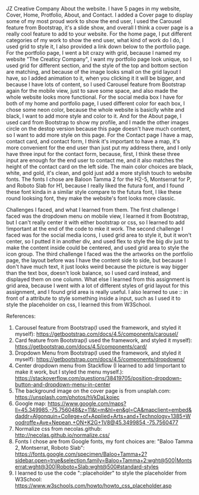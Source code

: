 JZ Creative Company
About the website.
I have 5 pages in my website, Cover, Home, Protfolio, About, and Contact. I added a Cover page to display some of my most proud work to show the end user, I used the Carousel feature from Bootstrap, it's a slide show, and overall I think a cover page is a really cool feature to add to your website. For the home page, I put different categories of my work to show the end user, what kind of work do I do, I used grid to style it, I also provided a link down below to the portfolio page. For the portfolio page, I went a bit crazy with grid, because I named my website "The Creaticy Company", I want my portfolio page look unique, so I used grid for different section, and the style of the top and bottom section are matching, and because of the image looks small on the grid layout I have, so I added animation to it, when you clicking it it will be bigger, and because I have lots of content, so I used Carousel feature from Bootstrap again for the mobile view, just to save some space, and also made the whole website looks more functional. For the social media box I have for both of my home and portfolio page, I used different color for each box, I chose some neon color, because the whole website is basiclly white and black, I want to add more style and color to it. And for the About page, I used card from Bootstrap to show my profile, and I made the other images circle on the destop version because this page doesn't have much content, so I want to add more style on this page. For the Contact page I have a map, contact card, and contact form, I think it's important to have a map, it's more convenient for the end user than just put my address there, and I only have three input for the contact form, because, first, I think these three input are enough for the end user to contact me, and it also matches the height of the contact card on the left side. 
The main color choices are black, white, and gold, it's clean, and gold just add a more stylish touch to website fonts. The fonts I chose are Baloon Tamma 2 for the H2-5, Montserrat for P, and Roboto Slab for H1, because I really liked the futura font, and I found these font kinda in a similar style compare to the futura font, I like these round looksing font, they make the website's font looks more classic.

Challenges I faced, and what I learned from them.
The first challenge I faced was the dropdown menu on mobile view, I learned it from Bootstrap, but I can't really center it with either bootstrap or css, so I learned to add !important at the end of the code to mke it work. The second challenge I faced was for the social media icons, I used grid area to style it, but it won't center, so I putted it in another div, and used flex to style the big div just to make the content inside could be centered, and used grid area to style the icon group. The third challenge I faced was the the artworks on the portfolio page, the layout before was I have the content side to side, but because I don't have much text, it just looks weird because the picture is way bigger than the text box, doesn't look balance, so I used card instead, and displayed them on one column. What else I learned from this assignment is grid area, because I went with a lot of different styles of grid layout for this assignment, and I found grid area is really useful. I also learned to use :: in front of a attribute to style something inside a input, such as I used it to style the placeholder on css, I learned this from W3School.

References:
1. Carousel feature from Bootstrap(I used the framework, and styled it myself): https://getbootstrap.com/docs/4.5/components/carousel/
2. Card feature from Bootstrap(I used the framework, and styled it myself): https://getbootstrap.com/docs/4.5/components/card/
3. Dropdown Menu from Bootstrap(I used the framework, and styled it myself): https://getbootstrap.com/docs/4.5/components/dropdowns/
4. Center dropdown menu from Stackflow (I learned to add !important to make it work, but I styled the menu myself.): https://stackoverflow.com/questions/38419705/position-dropdown-button-and-dropdown-menu-in-center
5. The background image on the cover page is from unsplah.com: https://unsplash.com/photos/hVkDaLkoiec
6. Google map: https://www.google.com/maps?ll=45.349985,-75.756048&z=11&t=m&hl=en&gl=CA&mapclient=embed&daddr=Algonquin+College+of+Applied+Arts+and+Technology+1385+Woodroffe+Ave+Nepean,+ON+K2G+1V8@45.3499854,-75.7560477
7. Normalize css from necolas.github: http://necolas.github.io/normalize.css/
8. Fonts I chose are from Google fonts, my font choices are: "Baloo Tamma 2, Montserrat, Roboto Slab": https://fonts.google.com/specimen/Baloo+Tamma+2?sidebar.open=true&selection.family=Baloo+Tamma+2:wght@500|Montserrat:wght@300|Roboto+Slab:wght@500#standard-styles
9. I learned to use the code "::placeholder" to style the placeholder from W3School: https://www.w3schools.com/howto/howto_css_placeholder.asp